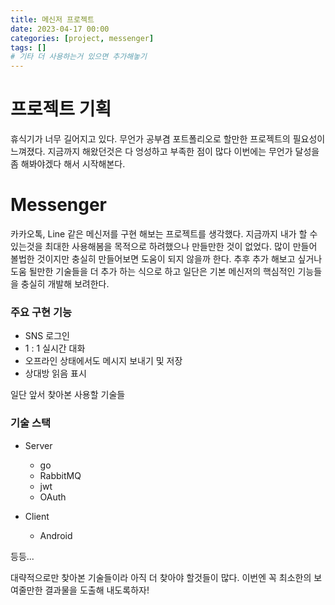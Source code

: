 ```yaml
---
title: 메신저 프로젝트
date: 2023-04-17 00:00
categories: [project, messenger]
tags: []
# 기타 더 사용하는거 있으면 추가해놓기
---
```


# 프로젝트 기획

휴식기가 너무 길어지고 있다. 무언가 공부겸 포트폴리오로 할만한 프로젝트의 필요성이 느껴졌다.
지금까지 해왔던것은 다 엉성하고 부족한 점이 많다 이번에는 무언가 달성을 좀 해봐야겠다 해서 시작해본다.

# Messenger

카카오톡, Line 같은 메신저를 구현 해보는 프로젝트를 생각했다. 지금까지 내가 할 수 있는것을 최대한 사용해봄을 목적으로 하려했으나
만들만한 것이 없었다. 많이 만들어 볼법한 것이지만 충실히 만들어보면 도움이 되지 않을까 한다. 추후 추가 해보고 싶거나 도움 될만한 기술들을
더 추가 하는 식으로 하고 일단은 기본 메신저의 핵심적인 기능들을 충실히 개발해 보려한다.

### 주요 구현 기능

- SNS 로그인
- 1 : 1 실시간 대화
- 오프라인 상태에서도 메시지 보내기 및 저장
- 상대방 읽음 표시

일단 앞서 찾아본 사용할 기술들

### 기술 스택

- Server

  - go
  - RabbitMQ
  - jwt
  - OAuth

- Client
  - Android

등등...

대략적으로만 찾아본 기술들이라 아직 더 찾아야 할것들이 많다. 이번엔 꼭 최소한의 보여줄만한 결과물을 도출해 내도록하자!
